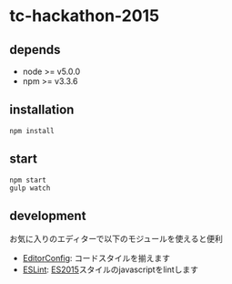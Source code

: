 tc-hackathon-2015
=================

## depends

- node >= v5.0.0
- npm >= v3.3.6

## installation

```
npm install
```

## start

```
npm start
gulp watch
```

## development

お気に入りのエディターで以下のモジュールを使えると便利

- [EditorConfig](http://editorconfig.org/): コードスタイルを揃えます
- [ESLint](http://eslint.org/): [ES2015](https://babeljs.io/docs/learn-es2015/)スタイルのjavascriptをlintします
